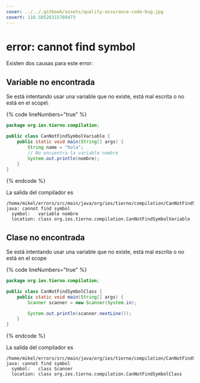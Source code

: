 ```yaml
---
cover: ../../.gitbook/assets/quality-assurance-code-bug.jpg
coverY: 110.50526315789473
---
```


# error: cannot find symbol

Existen dos causas para este error:

## Variable no encontrada

&#x20;Se está intentando usar una variable que no existe, está mal escrita o no está en el scope\


{% code lineNumbers="true" %}
```java
package org.ies.tierno.compilation;

public class CanNotFindSymbolVariable {
    public static void main(String[] args) {
        String name = "hola";
        // No encuentra la variable nombre
        System.out.println(nombre);
    }
}
```
{% endcode %}

La salida del compilador es

```log
/home/mikel/errors/src/main/java/org/ies/tierno/compilation/CanNotFindSymbolVariable.java:7:28
java: cannot find symbol
  symbol:   variable nombre
  location: class org.ies.tierno.compilation.CanNotFindSymbolVariable
```

## Clase no encontrada

Se está intentando usar una variable que no existe, está mal escrita o no está en el scope

{% code lineNumbers="true" %}
```java
package org.ies.tierno.compilation;

public class CanNotFindSymbolClass {
    public static void main(String[] args) {
        Scanner scanner = new Scanner(System.in);

        System.out.println(scanner.nextLine());
    }
}
```
{% endcode %}

La salida del compilador es

```log
/home/mikel/errors/src/main/java/org/ies/tierno/compilation/CanNotFindSymbolClass.java:5:9
java: cannot find symbol
  symbol:   class Scanner
  location: class org.ies.tierno.compilation.CanNotFindSymbolClass
```

